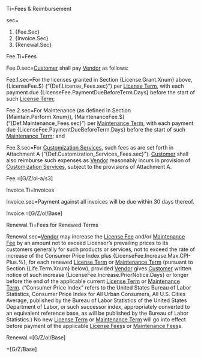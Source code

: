 Ti=Fees & Reimbursement

sec=<ol><li>{Fee.Sec}<li>{Invoice.Sec}<li>{Renewal.Sec}</ol>

Fee.Ti=Fees

Fee.0.sec=<a class='definedterm' href='#Def.Customer.sec'>Customer</a> shall pay <a class='definedterm' href='#Def.Vendor.sec'>Vendor</a> as follows:

Fee.1.sec=For the licenses granted in Section {License.Grant.Xnum} above, {LicenseFee.$} (“{Def.License_Fees.sec}”) per <a class='definedterm' href='#Def.License_Term.sec'>License Term</a>, with each payment due {LicenseFee.PaymentDueBeforeTerm.Days} before the start of such <a class='definedterm' href='#Def.License_Term.sec'>License Term</a>;

Fee.2.sec=For Maintenance (as defined in Section {Maintain.Perform.Xnum}), {MaintenanceFee.$} (“{Def.Maintenance_Fees.sec}”) per <a class='definedterm' href='#Def.Maintenance_Term.sec'>Maintenance Term</a>, with each payment due {LicenseFee.PaymentDueBeforeTerm.Days} before the start of such <a class='definedterm' href='#Def.Maintenance_Term.sec'>Maintenance Term</a>; and

Fee.3.sec=For <a class='definedterm' href='#Def.Customization_Services.sec'>Customization Services</a>, such fees as are set forth in Attachment A (“{Def.Customization_Services_Fees.sec}"). <a class='definedterm' href='#Def.Customer.sec'>Customer</a> shall also reimburse such expenses as <a class='definedterm' href='#Def.Vendor.sec'>Vendor</a> reasonably incurs in provision of <a class='definedterm' href='#Def.Customization_Services.sec'>Customization Services</a>, subject to the provisions of Attachment A.

Fee.=[G/Z/ol-a/s3]

Invoice.Ti=Invoices

Invoice.sec=Payment against all invoices will be due within 30 days thereof.

Invoice.=[G/Z/ol/Base]

Renewal.Ti=Fees for Renewed Terms

Renewal.sec=<a class='definedterm' href='#Def.Vendor.sec'>Vendor</a> may increase the <a class='definedterm' href='#Def.License_Fees.sec'>License Fee</a> and/or <a class='definedterm' href='#Def.Maintenance_Fees.sec'>Maintenance Fee</a> by an amount not to exceed Licensor’s prevailing prices to its customers generally for such products or services, not to exceed the rate of increase of the Consumer Price Index plus {LicenseFee.Increase.Max.CPI-Plus.%}, for each renewed <a class='definedterm' href='#Def.License_Term.sec'>License Term</a> or <a class='definedterm' href='#Def.Maintenance_Term.sec'>Maintenance Term</a> (pursuant to Section {Life.Term.Xnum} below), provided <a class='definedterm' href='#Def.Vendor.sec'>Vendor</a> gives <a class='definedterm' href='#Def.Customer.sec'>Customer</a> written notice of such increase {LicenseFee.Increase.PriorNotice.Days} or longer before the end of the applicable current <a class='definedterm' href='#Def.License_Term.sec'>License Term</a> or <a class='definedterm' href='#Def.Maintenance_Term.sec'>Maintenance Term</a>. (“Consumer Price Index” refers to the United States Bureau of Labor Statistics, Consumer Price Index for All Urban Consumers, All U.S. Cities Average, published by the Bureau of Labor Statistics of the United States Department of Labor, or such successor index, appropriately converted to an equivalent reference base, as will be published by the Bureau of Labor Statistics.) No new <a class='definedterm' href='#Def.License_Term.sec'>License Term</a> or <a class='definedterm' href='#Def.Maintenance_Term.sec'>Maintenance Term</a> will go into effect before payment of the applicable <a class='definedterm' href='#Def.License_Fees.sec'>License Fees</a>s or <a class='definedterm' href='#Def.Maintenance_Fees.sec'>Maintenance Fees</a>s.

Renewal.=[G/Z/ol/Base]

=[G/Z/Base]
